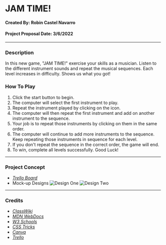 # **JAM TIME!**
#### Created By: Robin Castel Navarro
#### Project Proposal Date: 3/6/2022 
---

### **Description**
In this new game, "JAM TIME!" exercise your skills as a musician. Listen to the different instrument sounds and repeat the musical sequences. Each level increases in difficulty. Shows us what you got!  

### **How To Play**
1. Click the start button to begin.
2. The computer will select the first instrument to play.
3. Repeat the instrument played by clicking on the icon.
4. The computer will then repeat the first instrument and add on another instrument to the sequence. 
5. Your job is to repeat those instruments by clicking on them in the same order.
6. The computer will continue to add more instruments to the sequence. Keep repeating those instruments in sequence for each level. 
7. If you don't repeat the sequence in the correct order, the game will end.
8. To win, complete all levels successfully. Good Luck!

---

### **Project Concept**
- _[Trello Board](https://trello.com/b/AavYEmwD/jam-time)_
- Mock-up Designs 
![Design One](https://i.ibb.co/ZJZXWp0/MOCKUP1.png)
![Design Two](https://i.ibb.co/chYgt57/MOCKUP2.png)

---

### Credits
- _[ClassWiki](https://github.com/SEI-R-2-22/class_wiki)_
- _[MDN WebDocs](https://developer.mozilla.org/en-US/)_
- _[W3 Schools](https://www.w3schools.com/)_
- _[CSS Tricks](https://css-tricks.com/guides/)_
- _[Canva](https://www.canva.com/)_
- _[Trello](https://trello.com/)_

